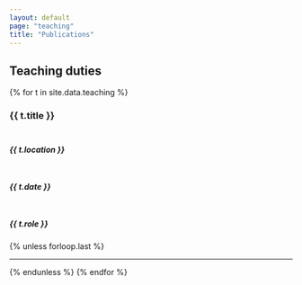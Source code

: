 ```yaml
---
layout: default
page: "teaching"
title: "Publications"
---
```


<div class="w3-container w3-card w3-white">

  
  <h2 class="w3-text-grey w3-padding-16 w3-center"><i class="fa fa-book fa-fw w3-margin-right w3-xxlarge w3-text-teal"></i>Teaching duties</h2>
  {% for t in site.data.teaching %}
  <div class="w3-container">
    <div class="w3-row">
      <div class="w3-col l6 m12 s12 w3-container w3-center">
        <h3>{{ t.title }}</h3>
      </div>
      <div class="w3-col l2 m4 s4 w3-container w3-center" style="padding-top:6px; padding-left: 0px;">
        <h5>{{ t.location }}</h5>
      </div>
      <div class="w3-col l2 m4 s4 w3-container w3-center" style="padding-top:6px;">
        <h5>{{ t.date }}</h5>
      </div>
      <div class="w3-col l2 m4 s4 w3-container w3-center" style="padding-top:6px; padding-right: 0px;">
        <h5>{{ t.role }}</h5>
      </div>
    </div>
  </div>
  {% unless forloop.last %}<hr>{% endunless %}
  {% endfor %}
  
  <div style="padding-top:16px;"></div>